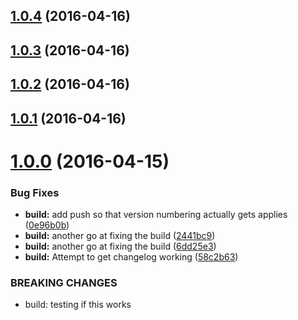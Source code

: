 <a name="1.0.4"></a>
## [1.0.4](https://github.com/symposion/roll20-shaped-scripts/compare/1.0.3...v1.0.4) (2016-04-16)




<a name="1.0.3"></a>
## [1.0.3](https://github.com/symposion/roll20-shaped-scripts/compare/1.0.2...v1.0.3) (2016-04-16)




<a name="1.0.2"></a>
## [1.0.2](https://github.com/symposion/roll20-shaped-scripts/compare/1.0.1...v1.0.2) (2016-04-16)




<a name="1.0.1"></a>
## [1.0.1](https://github.com/symposion/roll20-shaped-scripts/compare/v1.0.8...v1.0.1) (2016-04-16)




<a name="1.0.0"></a>
# [1.0.0](/https://github.com/symposion/roll20-api-scripts//compare/v0.1.0...v1.0.0) (2016-04-15)


### Bug Fixes

* **build:** add push so that version numbering actually gets applies ([0e96b0b](https://github.com/symposion/roll20-api-scripts//commits/0e96b0b))
* **build:** another go at fixing the build ([2441bc9](https://github.com/symposion/roll20-api-scripts//commits/2441bc9))
* **build:** another go at fixing the build ([6dd25e3](https://github.com/symposion/roll20-api-scripts//commits/6dd25e3))
* **build:** Attempt to get changelog working ([58c2b63](https://github.com/symposion/roll20-api-scripts//commits/58c2b63))


### BREAKING CHANGES

* build: testing if this works



